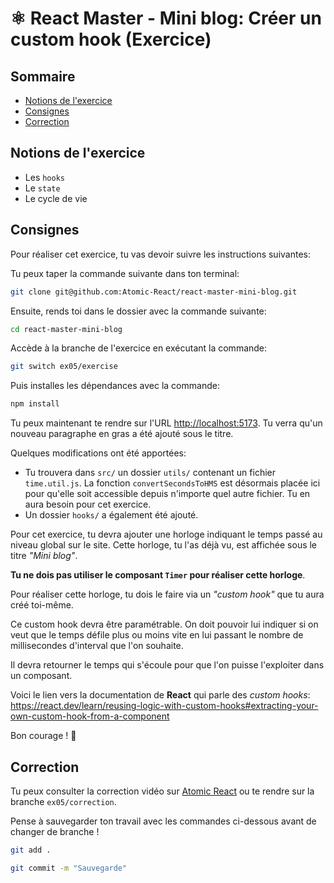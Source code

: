 # ⚛️ React Master - Mini blog: Créer un custom hook (Exercice)

## Sommaire

<!-- no toc -->
-   [Notions de l'exercice](#notions-de-lexercice)
-   [Consignes](#consignes)
-   [Correction](#correction)

## Notions de l'exercice

-   Les `hooks`
-   Le `state`
-   Le cycle de vie

## Consignes

Pour réaliser cet exercice, tu vas devoir suivre les instructions suivantes:

Tu peux taper la commande suivante dans ton terminal:

```bash
git clone git@github.com:Atomic-React/react-master-mini-blog.git
```

Ensuite, rends toi dans le dossier avec la commande suivante:

```bash
cd react-master-mini-blog
```

Accède à la branche de l'exercice en exécutant la commande:

```bash
git switch ex05/exercise
```

Puis installes les dépendances avec la commande:

```bash
npm install
```

Tu peux maintenant te rendre sur l'URL <http://localhost:5173>. Tu verra qu'un nouveau paragraphe en gras a été ajouté sous le titre.

Quelques modifications ont été apportées:

-   Tu trouvera dans `src/` un dossier `utils/` contenant un fichier `time.util.js`. La fonction `convertSecondsToHMS` est désormais placée ici pour qu'elle soit accessible depuis n'importe quel autre fichier. Tu en aura besoin pour cet exercice.
-   Un dossier `hooks/` a également été ajouté.

Pour cet exercice, tu devra ajouter une horloge indiquant le temps passé au niveau global sur le site. Cette horloge, tu l'as déjà vu, est affichée sous le titre _"Mini blog"_.

**Tu ne dois pas utiliser le composant `Timer` pour réaliser cette horloge**.

Pour réaliser cette horloge, tu dois le faire via un _"custom hook"_ que tu aura créé toi-même.

Ce custom hook devra être paramétrable. On doit pouvoir lui indiquer si on veut que le temps défile plus ou moins vite en lui passant le nombre de millisecondes d'interval que l'on souhaite.

Il devra retourner le temps qui s'écoule pour que l'on puisse l'exploiter dans un composant.

Voici le lien vers la documentation de **React** qui parle des _custom hooks_: <https://react.dev/learn/reusing-logic-with-custom-hooks#extracting-your-own-custom-hook-from-a-component>

Bon courage ! 💪

## Correction

Tu peux consulter la correction vidéo sur [Atomic React](https://atomic-react.com) ou te rendre sur la branche `ex05/correction`.

Pense à sauvegarder ton travail avec les commandes ci-dessous avant de changer de branche !

```bash
git add .
```

```bash
git commit -m "Sauvegarde"
```
